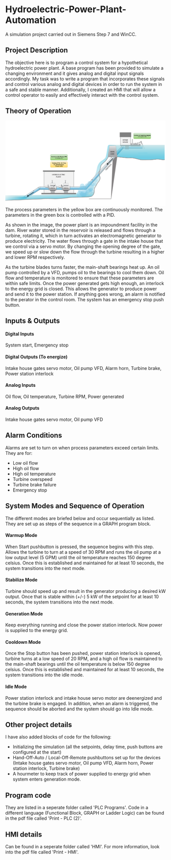 # Hydroelectric-Power-Plant-Automation
A simulation project carried out in Siemens Step 7 and WinCC. 

## Project Description
The objective here is to program a control system for a hypothetical hydroelectric power plant. A base program has been provided to simulate a changing environment and it gives analog and digital input signals accordingly. My task was to write a program that incorporates these signals and control various analog and digital devices in order to run the system in a safe and stable manner. Additionally, I created an HMI that will allow a control operator to easily and effectively interact with the control system.

## Theory of Operation
![alt text](https://github.com/Pravin93-Murugesan/Hydroelectric-Power-Plant-Automation/blob/master/Process-Overview.png)
The process parameters in the yellow box are continuously monitored. The parameters in the green box is controlled with a PID.

As shown in the image, the power plant is an impoundment facility in the dam. River water stored in the reservoir is released and flows through a turbine, rotating it, which in turn activates an electromagnetic generator to produce electricity. The water flows through a gate in the intake house that we control via a servo motor. By changing the opening degree of the gate, we speed up or slow down the flow through the turbine resulting in a higher and lower RPM respectively.

As the turbine blades turns faster, the main-shaft bearings heat up. An oil pump controlled by a VFD, pumps oil to the bearings to cool them down. Oil flow and temperature is monitored to ensure that these parameters are within safe limits. Once the power generated gets high enough, an interlock to the energy grid is closed. This allows the generator to produce power and send it to the power station. If anything goes wrong, an alarm is notified to the perator in the control room. The system has an emergency stop push button.

## Inputs & Outputs
#### Digital Inputs
System start, Emergency stop

#### Digital Outputs (To energize)
Intake house gates servo motor, Oil pump VFD, Alarm horn, Turbine brake, Power station interlock

#### Analog Inputs
Oil flow, Oil temperature, Turbine RPM, Power generated

#### Analog Outputs
Intake house gates servo motor, Oil pump VFD

## Alarm Conditions
Alarms are set to turn on when process parameters exceed certain limits. They are for:
 - Low oil flow
 - High oil flow
 - High oil temperature
 - Turbine overspeed
 - Turbine brake failure
 - Emergency stop

## System Modes and Sequence of Operation
The different modes are briefed below and occur sequentially as listed. They are set up as steps of the sequence in a GRAPH program block. 
#### Warmup Mode
When Start pushbutton is pressed, the sequence begins with this step. Allows the turbine to turn at a speed of 30 RPM and runs the oil pump at a low output level (5 GPM) until the oil temperature reaches 150 degree celsius. Once this is established and maintained for at least 10 seconds, the system transitions into the next mode.

#### Stabilize Mode
Turbine should speed up and result in the generator producing a desired kW output. Once that is stable within (+/-) 5 kW of the setpoint for at least 10 seconds, the system transitions into the next mode.

#### Generation Mode
Keep everything running and close the power station interlock. Now power is supplied to the energy grid.

#### Cooldown Mode
Once the Stop button has been pushed, power station interlock is opened, turbine turns at a low speed of 20 RPM, and a high oil flow is maintained to the main-shaft bearings until the oil temperature is below 150 degree celsius. Once this is established and maintained for at least 10 seconds, the system transitions into the idle mode.

#### Idle Mode
Power station interlock and intake house servo motor are deenergized and the turbine brake is engaged. In addition, when an alarm is triggered, the sequence should be aborted and the system should go into Idle mode.

## Other project details
I have also added blocks of code for the following:
 - Initializing the simulation (all the setpoints, delay time, push buttons are configured at the start)
 - Hand-Off-Auto / Local-Off-Remote pushbuttons set up for the devices (Intake house gates servo motor, Oil pump VFD, Alarm horn, 
   Power station interlock, Turbine brake)
 - A hourmeter to keep track of power supplied to energy grid when system enters generation mode.

## Program code
They are listed in a seperate folder called 'PLC Programs'. Code in a different language (Functional Block, GRAPH or Ladder Logic) can be found in the pdf file called 'Print - PLC (2)'.

## HMI details
Can be found in a seperate folder called 'HMI'. For more information, look into the pdf file called 'Print - HMI'.
